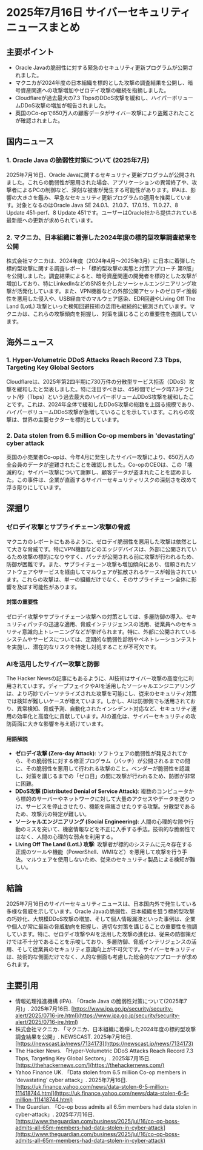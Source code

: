 # 2025年7月16日 サイバーセキュリティニュースまとめ

## 主要ポイント

*   Oracle Javaの脆弱性に対する緊急のセキュリティ更新プログラムが公開されました。
*   マクニカが2024年度の日本組織を標的とした攻撃の調査結果を公開し、暗号資産関連への攻撃増加やゼロデイ攻撃の継続を指摘しました。
*   Cloudflareが過去最大の7.3 TbpsのDDoS攻撃を緩和し、ハイパーボリュームDDoS攻撃の増加が報告されました。
*   英国のCo-opで650万人の顧客データがサイバー攻撃により盗難されたことが確認されました。

## 国内ニュース

### 1. Oracle Java の脆弱性対策について (2025年7月)

2025年7月16日、Oracle Javaに関するセキュリティ更新プログラムが公開されました。これらの脆弱性が悪用された場合、アプリケーションの異常終了や、攻撃者によるPCの制御など、深刻な被害が発生する可能性があります。IPAは、影響の大きさを鑑み、早急なセキュリティ更新プログラムの適用を推奨しています。対象となるのはOracle Java SE 24.0.1、21.0.7、17.0.15、11.0.27、8 Update 451-perf、8 Update 451です。ユーザーはOracle社から提供されている最新版への更新が求められています。

### 2. マクニカ、日本組織に着弾した2024年度の標的型攻撃調査結果を公開

株式会社マクニカは、2024年度（2024年4月～2025年3月）に日本に着弾した標的型攻撃に関する調査レポート「標的型攻撃の実態と対策アプローチ 第9版」を公開しました。調査結果によると、暗号資産関連の開発者を標的とした攻撃が増加しており、特にLinkedInなどのSNSを介したソーシャルエンジニアリング攻撃が活発化しています。また、VPN機器などの外部公開アセットのゼロデイ脆弱性を悪用した侵入や、USB経由でのマルウェア感染、EDR回避やLiving Off The Land (LotL) 攻撃といった検知回避技術の活用も継続的に観測されています。マクニカは、これらの攻撃傾向を把握し、対策を講じることの重要性を強調しています。

## 海外ニュース

### 1. Hyper-Volumetric DDoS Attacks Reach Record 7.3 Tbps, Targeting Key Global Sectors

Cloudflareは、2025年第2四半期に730万件の分散型サービス拒否（DDoS）攻撃を緩和したと発表しました。特に注目すべきは、45秒間でピーク時7.3テラビット/秒（Tbps）という過去最大のハイパーボリュームDDoS攻撃を緩和したことです。これは、2024年全体で緩和したDDoS攻撃の総数を上回る規模であり、ハイパーボリュームDDoS攻撃が急増していることを示しています。これらの攻撃は、世界の主要セクターを標的としています。

### 2. Data stolen from 6.5 million Co-op members in 'devastating' cyber attack

英国の小売業者Co-opは、今年4月に発生したサイバー攻撃により、650万人の全会員のデータが盗難されたことを確認しました。Co-opのCEOは、この「壊滅的な」サイバー攻撃について謝罪し、顧客データが盗まれたことを認めました。この事件は、企業が直面するサイバーセキュリティリスクの深刻さを改めて浮き彫りにしています。

## 深掘り

### ゼロデイ攻撃とサプライチェーン攻撃の脅威

マクニカのレポートにもあるように、ゼロデイ脆弱性を悪用した攻撃は依然として大きな脅威です。特にVPN機器などのエッジデバイスは、外部に公開されているため攻撃の標的になりやすく、パッチが公開される前に攻撃が行われるため、防御が困難です。また、サプライチェーン攻撃も増加傾向にあり、信頼されたソフトウェアやサービスを経由してマルウェアが拡散されるケースが報告されています。これらの攻撃は、単一の組織だけでなく、そのサプライチェーン全体に影響を及ぼす可能性があります。

#### 対策の重要性

ゼロデイ攻撃やサプライチェーン攻撃への対策としては、多層防御の導入、セキュリティパッチの迅速な適用、脅威インテリジェンスの活用、従業員へのセキュリティ意識向上トレーニングなどが挙げられます。特に、外部に公開されているシステムやサービスについては、定期的な脆弱性診断やペネトレーションテストを実施し、潜在的なリスクを特定し対処することが不可欠です。

### AIを活用したサイバー攻撃と防御

The Hacker Newsの記事にもあるように、AI技術はサイバー攻撃の高度化に利用されています。ディープフェイクやAIを活用したソーシャルエンジニアリングは、より巧妙でパーソナライズされた攻撃を可能にし、従来のセキュリティ対策では検知が難しいケースが増えています。しかし、AIは防御側でも活用されており、異常検知、脅威予測、自動化されたインシデント対応など、セキュリティ運用の効率化と高度化に貢献しています。AIの進化は、サイバーセキュリティの攻防両面に大きな影響を与え続けています。

#### 用語解説

*   **ゼロデイ攻撃 (Zero-day Attack)**: ソフトウェアの脆弱性が発見されてから、その脆弱性に対する修正プログラム（パッチ）が公開されるまでの間に、その脆弱性を悪用して行われる攻撃のこと。ベンダーが脆弱性を認識し、対策を講じるまでの「ゼロ日」の間に攻撃が行われるため、防御が非常に困難。
*   **DDoS攻撃 (Distributed Denial of Service Attack)**: 複数のコンピュータから標的のサーバーやネットワークに対して大量のアクセスやデータを送りつけ、サービスを停止させたり、機能を麻痺させたりする攻撃。分散型であるため、攻撃元の特定が難しい。
*   **ソーシャルエンジニアリング (Social Engineering)**: 人間の心理的な隙や行動のミスを突いて、機密情報などを不正に入手する手法。技術的な脆弱性ではなく、人間の心理的な弱点を利用する。
*   **Living Off The Land (LotL) 攻撃**: 攻撃者が標的のシステムに元々存在する正規のツールや機能（PowerShell、WMIなど）を悪用して攻撃を行う手法。マルウェアを使用しないため、従来のセキュリティ製品による検知が難しい。

## 結論

2025年7月16日のサイバーセキュリティニュースは、日本国内外で発生している多様な脅威を示しています。Oracle Javaの脆弱性、日本組織を狙う標的型攻撃の巧妙化、大規模DDoS攻撃の増加、そして個人情報漏洩といった事例は、企業や個人が常に最新の脅威動向を把握し、適切な対策を講じることの重要性を強調しています。特に、ゼロデイ攻撃やAIを活用した攻撃の進化は、従来の防御策だけでは不十分であることを示唆しており、多層防御、脅威インテリジェンスの活用、そして従業員のセキュリティ意識向上が不可欠です。サイバーセキュリティは、技術的な側面だけでなく、人的な側面も考慮した総合的なアプローチが求められます。

## 主要引用

*   情報処理推進機構 (IPA). 「Oracle Java の脆弱性対策について(2025年7月)」. 2025年7月16日. [https://www.ipa.go.jp/security/security-alert/2025/0716-jre.html](https://www.ipa.go.jp/security/security-alert/2025/0716-jre.html)
*   株式会社マクニカ. 「マクニカ、日本組織に着弾した2024年度の標的型攻撃調査結果を公開」. NEWSCAST. 2025年7月16日. [https://newscast.jp/news/7134173](https://newscast.jp/news/7134173)
*   The Hacker News. 「Hyper-Volumetric DDoS Attacks Reach Record 7.3 Tbps, Targeting Key Global Sectors」. 2025年7月15日. [https://thehackernews.com/](https://thehackernews.com/)
*   Yahoo Finance UK. 「Data stolen from 6.5 million Co-op members in 'devastating' cyber attack」. 2025年7月16日. [https://uk.finance.yahoo.com/news/data-stolen-6-5-million-111418744.html](https://uk.finance.yahoo.com/news/data-stolen-6-5-million-111418744.html)
*   The Guardian. 「Co-op boss admits all 6.5m members had data stolen in cyber-attack」. 2025年7月16日. [https://www.theguardian.com/business/2025/jul/16/co-op-boss-admits-all-65m-members-had-data-stolen-in-cyber-attack](https://www.theguardian.com/business/2025/jul/16/co-op-boss-admits-all-65m-members-had-data-stolen-in-cyber-attack)


